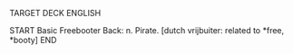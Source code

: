 TARGET DECK
ENGLISH

START
Basic
Freebooter
Back: n. Pirate. [dutch vrijbuiter: related to *free, *booty]
END
